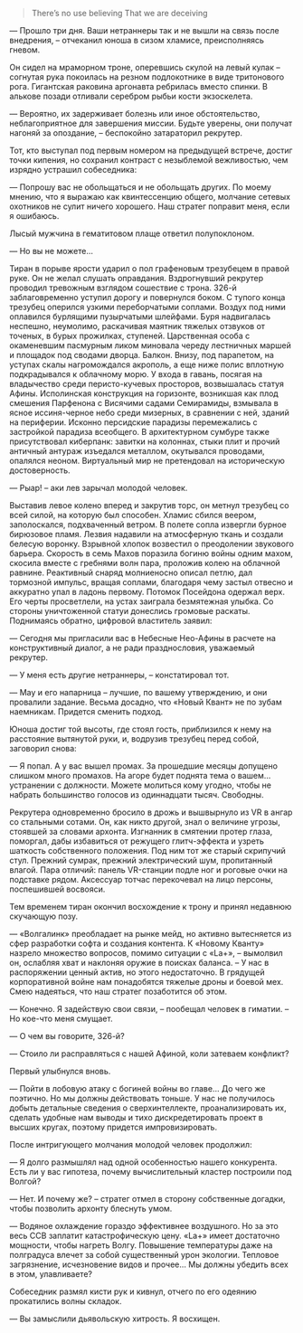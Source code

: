 > There’s no use believing That we are deceiving

— Прошло три дня. Ваши нетраннеры так и не вышли на связь после внедрения, – отчеканил юноша в сизом хламисе, преисполняясь гневом. 

Он сидел на мраморном троне, оперевшись скулой на левый кулак – согнутая рука покоилась на резном подлокотнике в виде тритонового рога. Гигантская раковина аргонавта ребрилась вместо спинки. В алькове позади отливали серебром рыбьи кости экзоскелета.

— Вероятно, их задерживает болезнь или иное обстоятельство, неблагоприятное для завершения миссии. Будьте уверены, они получат нагоняй за опоздание, – беспокойно затараторил рекрутер.

Тот, кто выступал под первым номером на предыдущей встрече, достиг точки кипения, но сохранил контраст с незыблемой вежливостью, чем изрядно устрашил собеседника:

— Попрошу вас не обольщаться и не обольщать других. По моему мнению, что я выражаю как квинтессенцию общего, молчание сетевых охотников не сулит ничего хорошего. Наш стратег поправит меня, если я ошибаюсь.

Лысый мужчина в гематитовом плаще ответил полупоклоном.

— Но вы не можете...

Тиран в порыве ярости ударил о пол графеновым трезубецем в правой руке. Он не желал слушать оправдания. Вздрогнувший рекрутер проводил тревожным взглядом сошествие с трона. 326-й заблаговременно уступил дорогу и повернулся боком. С тупого конца трезубец оперился узкими переборчатыми соплами. Воздух под ними оплавился бурлящими пузырчатыми шлейфами. Буря надвигалась неспешно, неумолимо, раскачивая маятник тяжелых отзвуков от точеных, в бурых прожилках, ступеней. Царственная особа с окаменевшим пасмурным ликом миновала череду лестничных маршей и площадок под сводами дворца. Балкон. Внизу, под парапетом, на уступах скалы нагромождался акрополь, а еще ниже полис вплотную подкрадывался к облачному морю. У входа в гавань, посягая на владычество среди перисто-кучевых просторов, возвышалась статуя Афины. Исполинская конструкция на горизонте, возникшая как плод смешения Парфенона с Висячими садами Семирамиды, взмывала в ясное иссиня-черное небо среди мизерных, в сравнении с ней, зданий на периферии. Исконно персидские парадизы перемежались с застройкой парадиза всеобщего. В архитектурном сумбуре также присутствовал киберпанк: завитки на колоннах, стыки плит и прочий античный антураж изъедался металлом, окутывался проводами, опалялся неоном. Виртуальный мир не претендовал на историческую достоверность.

— Рыар! – аки лев зарычал молодой человек. 

Выставив левое колено вперед и закрутив торс, он метнул трезубец со всей силой, на которую был способен. Хламис сбился веером, заполоскался, подхваченный ветром. В полете сопла извергли бурное бирюзовое пламя. Лезвия надавили на атмосферную ткань и создали белесую воронку. Взрывной хлопок возвестил о преодолении звукового барьера. Скорость в семь Махов поразила богиню войны одним махом, скосила вместе с гребнями волн пара, проложив колею на облачной равнине. Реактивный снаряд молниеносно описал петлю, дал тормозной импульс, вращая соплами, благодаря чему застыл отвесно и аккуратно упал в ладонь первому. Потомок Посейдона одержал верх. Его черты просветлели, на устах заиграла безмятежная улыбка. Со стороны уничтоженной статуи донеслись громовые раскаты. Поднимаясь обратно, цифровой властитель заявил:

— Сегодня мы пригласили вас в Небесные Нео-Афины в расчете на конструктивный диалог, а не ради празднословия, уважаемый рекрутер.

— У меня есть другие нетраннеры, – констатировал тот.

— May и его напарница – лучшие, по вашему утверждению, и они провалили задание. Весьма досадно, что «Новый Квант» не по зубам наемникам. Придется сменить подход.

Юноша достиг той высоты, где стоял гость, приблизился к нему на расстояние вытянутой руки, и, водрузив трезубец перед собой, заговорил снова:

— Я попал. А у вас вышел промах. За прошедшие месяцы допущено слишком много промахов. На агоре будет поднята тема о вашем... устранении с должности. Можете молиться кому угодно, чтобы не набрать большинство голосов из одиннадцати тысяч. Свободны.

Рекрутера одновременно бросило в дрожь и вышвырнуло из VR в ангар со стальными сотами. Он, как никто другой, знал о величине угрозы, стоявшей за словами архонта. Изгнанник в смятении протер глаза, поморгал, дабы избавиться от режущего глитч-эффекта и узреть шаткость собственного положения. Под ним тот же старый скрипучий стул. Прежний сумрак, прежний электрический шум, пропитанный влагой. Пара отличий: панель VR-станции подле ног и роговые очки на подставке рядом. Аксессуар тотчас перекочевал на лицо персоны, поспешившей восвояси.

Тем временем тиран окончил восхождение к трону и принял недавнюю скучающую позу.

— «Волгалинк» преобладает на рынке мейд, но активно вытесняется из сфер разработки софта и создания контента. К «Новому Кванту» назрело множество вопросов, помимо ситуации с «La+», – вымолвил он, ослабляя хват и наклоняя оружие в поисках баланса. – У нас в распоряжении ценный актив, но этого недостаточно. В грядущей корпоративной войне нам понадобятся тяжелые дроны и боевой мех. Смею надеяться, что наш стратег позаботится об этом.

— Конечно. Я задействую свои связи, – пообещал человек в гиматии. – Но кое-что меня смущает.

— О чем вы говорите, 326-й?

— Стоило ли расправляться с нашей Афиной, коли затеваем конфликт?

Первый улыбнулся вновь.

— Пойти в лобовую атаку с богиней войны во главе... До чего же поэтично. Но мы должны действовать тоньше. У нас не получилось добыть детальные сведения о сверхинтеллекте, проанализировать их, сделать удобные нам выводы и тихо дискредетировать проект в высших кругах, поэтому придется импровизировать.

После интригующего молчания молодой человек продолжил:

— Я долго размышлял над одной особенностью нашего конкурента. Есть ли у вас гипотеза, почему вычислительный кластер построили под Волгой?

— Нет. И почему же? – стратег отмел в сторону собственные догадки, чтобы позволить архонту блеснуть умом.

— Водяное охлаждение гораздо эффективнее воздушного. Но за это весь ССВ заплатит катастрофическую цену. «La+» имеет достаточно мощности, чтобы нагреть Волгу. Повышение температуры даже на полградуса влечет за собой существенный урон экологии. Тепловое загрязнение, исчезновение видов и прочее... Мы должны убедить всех в этом, улавливаете?

Собеседник размял кисти рук и кивнул, отчего по его одеянию прокатились волны складок.

— Вы замыслили дьявольскую хитрость. Я восхищен.
